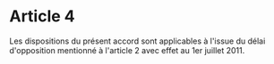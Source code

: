 # Article 4

Les dispositions du présent accord sont applicables à l'issue du délai d'opposition mentionné à l'article 2 avec effet au 1er juillet 2011.

